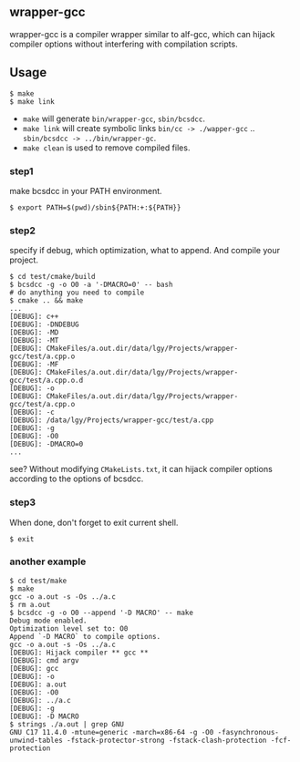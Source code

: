 ## wrapper-gcc

wrapper-gcc is a compiler wrapper similar to alf-gcc, which can hijack compiler options without interfering with compilation scripts.

## Usage

```
$ make
$ make link
```

- `make` will generate `bin/wrapper-gcc`, `sbin/bcsdcc`.
- `make link` will create symbolic links `bin/cc -> ./wapper-gcc` .. `sbin/bcsdcc -> ../bin/wrapper-gc`.
- `make clean` is used to remove compiled files.

### step1

make bcsdcc in your PATH environment.

```
$ export PATH=$(pwd)/sbin${PATH:+:${PATH}}
```

### step2

specify if debug, which optimization, what to append. And compile your project.

```
$ cd test/cmake/build
$ bcsdcc -g -o O0 -a '-DMACRO=0' -- bash
# do anything you need to compile
$ cmake .. && make
...
[DEBUG]: c++
[DEBUG]: -DNDEBUG
[DEBUG]: -MD
[DEBUG]: -MT
[DEBUG]: CMakeFiles/a.out.dir/data/lgy/Projects/wrapper-gcc/test/a.cpp.o
[DEBUG]: -MF
[DEBUG]: CMakeFiles/a.out.dir/data/lgy/Projects/wrapper-gcc/test/a.cpp.o.d
[DEBUG]: -o
[DEBUG]: CMakeFiles/a.out.dir/data/lgy/Projects/wrapper-gcc/test/a.cpp.o
[DEBUG]: -c
[DEBUG]: /data/lgy/Projects/wrapper-gcc/test/a.cpp
[DEBUG]: -g
[DEBUG]: -O0
[DEBUG]: -DMACRO=0
...
```

see? Without modifying `CMakeLists.txt`, it can hijack compiler options according to the options of bcsdcc.

### step3

When done, don't forget to exit current shell.
```
$ exit
```

### another example

```
$ cd test/make
$ make
gcc -o a.out -s -Os ../a.c
$ rm a.out 
$ bcsdcc -g -o O0 --append '-D MACRO' -- make
Debug mode enabled.
Optimization level set to: O0
Append `-D MACRO` to compile options.
gcc -o a.out -s -Os ../a.c
[DEBUG]: Hijack compiler ** gcc **
[DEBUG]: cmd argv
[DEBUG]: gcc
[DEBUG]: -o
[DEBUG]: a.out
[DEBUG]: -O0
[DEBUG]: ../a.c
[DEBUG]: -g
[DEBUG]: -D MACRO
$ strings ./a.out | grep GNU
GNU C17 11.4.0 -mtune=generic -march=x86-64 -g -O0 -fasynchronous-unwind-tables -fstack-protector-strong -fstack-clash-protection -fcf-protection
```